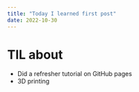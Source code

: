 ```yaml
---
title: "Today I learned first post"
date: 2022-10-30
---
```


# TIL about
- Did a refresher tutorial on GitHub pages
- 3D printing
